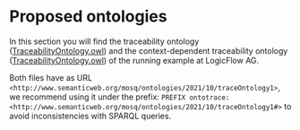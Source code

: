 # Proposed ontologies
In this section you will find the traceability ontology ([TraceabilityOntology.owl](https://github.com/DavidMosquera/TraceabilityOntology/blob/main/Traceability-Ontologies/TraceabilityOntology.owl)) and the context-dependent traceability ontology ([TraceabilityOntology.owl](https://github.com/DavidMosquera/TraceabilityOntology/blob/main/Traceability-Ontologies/TraceabilityOntology.owl)) of the running example at LogicFlow AG. 

Both files have as URL ```<http://www.semanticweb.org/mosq/ontologies/2021/10/traceOntology1>```, we recommend using it under the prefix: ```PREFIX ontotrace: <http://www.semanticweb.org/mosq/ontologies/2021/10/traceOntology1#>``` to avoid inconsistencies with SPARQL queries. 
